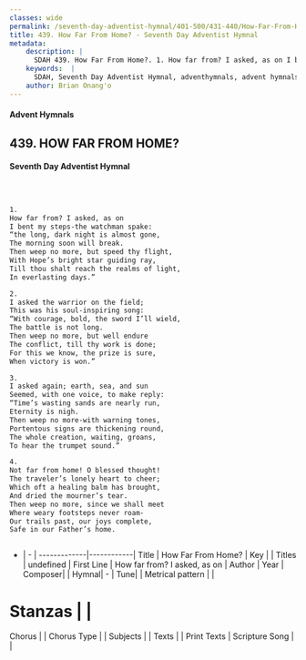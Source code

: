 ```yaml
---
classes: wide
permalink: /seventh-day-adventist-hymnal/401-500/431-440/How-Far-From-Home/
title: 439. How Far From Home? - Seventh Day Adventist Hymnal
metadata:
    description: |
      SDAH 439. How Far From Home?. 1. How far from? I asked, as on I bent my steps-the watchman spake: “the long, dark night is almost gone, The morning soon will break. Then weep no more, but speed thy flight, With Hope’s bright star guiding ray, Till thou shalt reach the realms of light, In everlasting days.”
    keywords:  |
      SDAH, Seventh Day Adventist Hymnal, adventhymnals, advent hymnals, How Far From Home?, How far from? I asked, as on 
    author: Brian Onang'o
---
```


#### Advent Hymnals
## 439. HOW FAR FROM HOME?
#### Seventh Day Adventist Hymnal

```txt



1.
How far from? I asked, as on
I bent my steps-the watchman spake:
“the long, dark night is almost gone,
The morning soon will break.
Then weep no more, but speed thy flight,
With Hope’s bright star guiding ray,
Till thou shalt reach the realms of light,
In everlasting days.”

2.
I asked the warrior on the field;
This was his soul-inspiring song:
“With courage, bold, the sword I’ll wield,
The battle is not long.
Then weep no more, but well endure
The conflict, till thy work is done;
For this we know, the prize is sure,
When victory is won.”

3.
I asked again; earth, sea, and sun
Seemed, with one voice, to make reply:
“Time’s wasting sands are nearly run,
Eternity is nigh.
Then weep no more-with warning tones,
Portentous signs are thickening round,
The whole creation, waiting, groans,
To hear the trumpet sound.”

4.
Not far from home! O blessed thought!
The traveler’s lonely heart to cheer;
Which oft a healing balm has brought,
And dried the mourner’s tear.
Then weep no more, since we shall meet
Where weary footsteps never roam-
Our trails past, our joys complete,
Safe in our Father’s home.



```

- |   -  |
-------------|------------|
Title | How Far From Home? |
Key |  |
Titles | undefined |
First Line | How far from? I asked, as on |
Author | 
Year | 
Composer|  |
Hymnal|  - |
Tune|  |
Metrical pattern | |
# Stanzas |  |
Chorus |  |
Chorus Type |  |
Subjects |  |
Texts |  |
Print Texts | 
Scripture Song |  |
  
